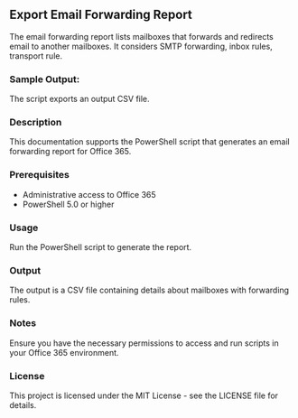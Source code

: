 ## Export Email Forwarding Report

The email forwarding report lists mailboxes that forwards and redirects email to another mailboxes. It considers SMTP forwarding, inbox rules, transport rule.

### Sample Output:

The script exports an output CSV file.

### Description
This documentation supports the PowerShell script that generates an email forwarding report for Office 365.

### Prerequisites
- Administrative access to Office 365
- PowerShell 5.0 or higher

### Usage
Run the PowerShell script to generate the report.

### Output
The output is a CSV file containing details about mailboxes with forwarding rules.

### Notes
Ensure you have the necessary permissions to access and run scripts in your Office 365 environment.

### License
This project is licensed under the MIT License - see the LICENSE file for details.